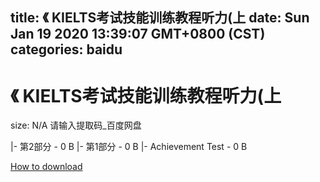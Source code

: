 
title: 《 KIELTS考试技能训练教程听力(上
date: Sun Jan 19 2020 13:39:07 GMT+0800 (CST)    
categories: baidu
---

# 《 KIELTS考试技能训练教程听力(上
size: N/A
 请输入提取码_百度网盘
 
|- 第2部分 - 0 B
|- 第1部分 - 0 B
|- Achievement Test - 0 B

[How to download](https://bpcam.bemobtrk.com/go/2ceec3aa-1ca2-46d6-b9ff-aaa5c184517c?jno=1069)